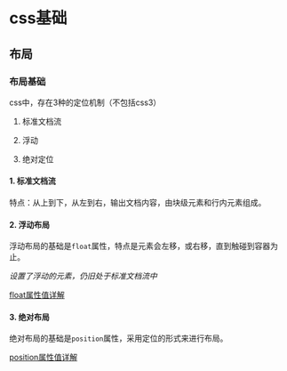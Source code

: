 # css基础

## 布局

### 布局基础

css中，存在3种的定位机制（不包括css3）

1. 标准文档流

2. 浮动

3. 绝对定位

#### 1. 标准文档流

特点：从上到下，从左到右，输出文档内容，由块级元素和行内元素组成。

#### 2. 浮动布局

浮动布局的基础是`float`属性，特点是元素会左移，或右移，直到触碰到容器为止。

*设置了浮动的元素，仍旧处于标准文档流中*

[float属性值详解](./float.md)

#### 3. 绝对布局

绝对布局的基础是`position`属性，采用定位的形式来进行布局。

[position属性值详解](./position.md)
